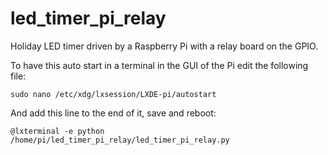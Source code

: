# led_timer_pi_relay
Holiday LED timer driven by a Raspberry Pi with a relay board on the GPIO.

To have this auto start in a terminal in the GUI of the Pi edit the following file:

`sudo nano /etc/xdg/lxsession/LXDE-pi/autostart`

And add this line to the end of it, save and reboot:

`@lxterminal -e python /home/pi/led_timer_pi_relay/led_timer_pi_relay.py`
